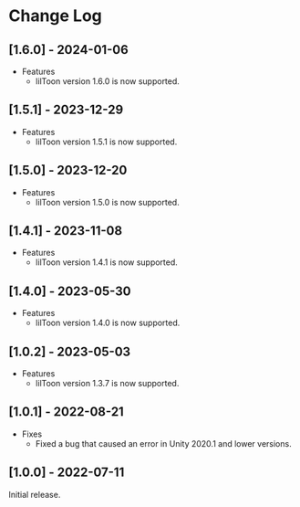 # Change Log

## [1.6.0] - 2024-01-06

- Features
  - lilToon version 1.6.0 is now supported.

## [1.5.1] - 2023-12-29

- Features
  - lilToon version 1.5.1 is now supported.

## [1.5.0] - 2023-12-20

- Features
  - lilToon version 1.5.0 is now supported.

## [1.4.1] - 2023-11-08

- Features
  - lilToon version 1.4.1 is now supported.

## [1.4.0] - 2023-05-30

- Features
  - lilToon version 1.4.0 is now supported.

## [1.0.2] - 2023-05-03

- Features
  - lilToon version 1.3.7 is now supported.

## [1.0.1] - 2022-08-21

- Fixes
  - Fixed a bug that caused an error in Unity 2020.1 and lower versions.

## [1.0.0] - 2022-07-11
Initial release.
